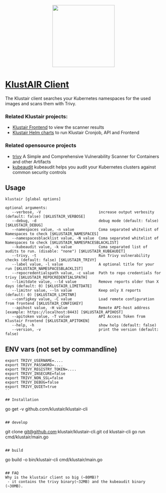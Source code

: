 <p align="center"><img src="https://raw.githubusercontent.com/mms-gianni/klustair-frontend/master/docs/img/klustair.png" width="200"></p>

# <a href='https://github.com/mms-gianni/klustair'>KlustAIR Client</a>
The Klustair client searches your Kubernetes namespaces for the used images and scans them with Trivy.

### Related Klustair projects: 
- <a href="https://github.com/mms-gianni/klustair-frontend">Klustair Frontend</a> to view the scanner results
- <a href="https://github.com/mms-gianni/klustair-helm">Klustair Helm charts</a> to run Klustair Cronjob, API and Frontend

### Related opensource projects
- <a href="https://github.com/aquasecurity/trivy">trivy</a> A Simple and Comprehensive Vulnerability Scanner for Containers and other Artifacts
- <a href="https://github.com/Shopify/kubeaudit">kubeaudit</a> kubeaudit helps you audit your Kubernetes clusters against common security controls

## Usage
```
klustair [global options]

optional arguments:
   --verbose, -V                          increase output verbosity (default: false) [$KLUSTAIR_VERBOSE]
   --debug, -d                            debug mode (default: false) [$KLUSTAIR_DEBUG]
   --namespaces value, -n value           Coma separated whitelist of Namespaces to check [$KLUSTAIR_NAMESPACES]
   --namespacesblacklist value, -N value  Coma separated whitelist of Namespaces to check [$KLUSTAIR_NAMESPACESBLACKLIST]
   --kubeaudit value, -k value            Coma separated list of audits to run. (disable: "none") [$KLUSTAIR_KUBEAUDIT]
   --trivy, -t                            Run Trivy vulnerability checks (default: false) [$KLUSTAIR_TRIVY]
   --label value, -l value                A optional title for your run [$KLUSTAIR_NAMESPACESBLACKLIST]
   --repocredentialspath value, -c value  Path to repo credentials for trivy [$KLUSTAIR_REPOCREDENTIALSPATH]
   --limitdate value, --ld value          Remove reports older than X days (default: 0) [$KLUSTAIR_LIMITDATE]
   --limitnr value, --ln value            Keep only X reports (default: 0) [$KLUSTAIR_LIMITNR]
   --configkey value, -C value            Load remote configuration from frontend [$KLUSTAIR_CONFIGKEY]
   --apihost value, -H value              Remote API-host address [example: https://localhost:8443] [$KLUSTAIR_APIHOST]
   --apitoken value, -T value             API Access Token from Klustair Frontend [$KLUSTAIR_APITOKEN]
   --help, -h                             show help (default: false)
   --version, -v                          print the version (default: false)
```

## ENV vars (not set by commandline)
```
export TRIVY_USERNAME=....
export TRIVY_PASSWORD=....
export TRIVY_REGISTRY_TOKEN=....
export TRIVY_INSECURE=false
export TRIVY_NON_SSL=false
export TRIVY_DEBUG=false
export TRIVY_QUIET=true
``

## Installation
```
go get -v github.com/klustair/klustair-cli
```

## develop
```
git clone git@github.com:klustair/klustair-cli.git
cd klustair-cli
go run cmd/klustair/main.go
```

## build
```
go build -o bin/klustair-cli cmd/klustair/main.go
```

## FAQ
Why is the klustair client so big (~80MB)? 
 - it contains the trivy binary(~32MB) and the kubeaudit binary (~30MB).

 